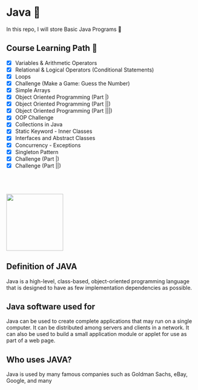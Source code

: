 # Java 🎍
In this repo, I will store Basic Java Programs 🧊


## Course Learning Path 🏁

- [x] Variables & Arithmetic Operators
- [x] Relational & Logical Operators (Conditional Statements)
- [x] Loops
- [x] Challenge (Make a Game: Guess the Number)
- [x] Simple Arrays
- [x] Object Oriented Programming (Part |)
- [x] Object Oriented Programming (Part ||)
- [x] Object Oriented Programming (Part |||)
- [x] OOP Challenge
- [x] Collections in Java
- [x] Static Keyword - Inner Classes
- [x] Interfaces and Abstract Classes
- [x] Concurrency - Exceptions
- [x] Singleton Pattern
- [x] Challenge (Part |)
- [x] Challenge (Part ||)

<br>
<br>
<br>
<img width="150" src="https://mechomotive.com/wp-content/uploads/2021/06/java1.png" />



## Definition of JAVA
Java is a high-level, class-based, object-oriented programming language that is designed to have as few implementation dependencies as possible.

## Java software used for
Java can be used to create complete applications that may run on a single computer. It can be distributed among servers and clients in a network. It can also be used to build a small application module or applet for use as part of a web page.

## Who uses JAVA?
Java is used by many famous companies such as Goldman Sachs, eBay, Google, and many